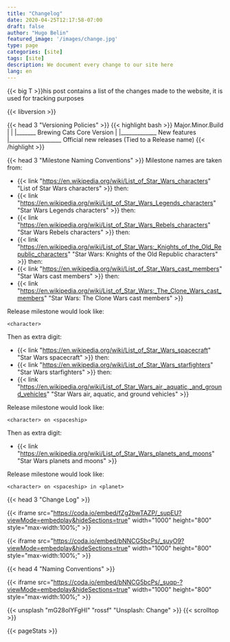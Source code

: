 ```yaml
---
title: "Changelog"
date: 2020-04-25T12:17:58-07:00
draft: false
author: "Hugo Belin"
featured_image: '/images/change.jpg'
type: page
categories: [site]
tags: [site]
description: We document every change to our site here
lang: en
---
```


{{< big T  >}}his post contains a list of the changes made to the website, it is used for tracking purposes

{{< libversion >}}

{{< head 3 "Versioning Policies" >}}
{{< highlight bash >}}
Major.Minor.Build
  |     |     |_______ Brewing Cats Core Version
  |     |_____________ New features
  |___________________ Official new releases (Tied to a Release name)
{{< /highlight >}}


{{< head 3 "Milestone Naming Conventions" >}}
Milestone names are taken from:
- {{< link "https://en.wikipedia.org/wiki/List_of_Star_Wars_characters" "List of Star Wars characters" >}} then:
- {{< link "https://en.wikipedia.org/wiki/List_of_Star_Wars_Legends_characters" "Star Wars Legends characters" >}} then:
- {{< link "https://en.wikipedia.org/wiki/List_of_Star_Wars_Rebels_characters" "Star Wars Rebels characters" >}} then:
- {{< link "https://en.wikipedia.org/wiki/List_of_Star_Wars:_Knights_of_the_Old_Republic_characters" "Star Wars: Knights of the Old Republic characters" >}} then:
- {{< link "https://en.wikipedia.org/wiki/List_of_Star_Wars_cast_members" "Star Wars cast members" >}} then:
- {{< link "https://en.wikipedia.org/wiki/List_of_Star_Wars:_The_Clone_Wars_cast_members" "Star Wars: The Clone Wars cast members" >}}

Release milestone would look like:

`<character>`

Then as extra digit:
- {{< link "https://en.wikipedia.org/wiki/List_of_Star_Wars_spacecraft" "Star Wars spacecraft" >}} then:
- {{< link "https://en.wikipedia.org/wiki/List_of_Star_Wars_starfighters" "Star Wars starfighters" >}} then:
- {{< link "https://en.wikipedia.org/wiki/List_of_Star_Wars_air,_aquatic,_and_ground_vehicles" "Star Wars air, aquatic, and ground vehicles" >}}

Release milestone would look like:

`<character> on <spaceship>`

Then as extra digit:
- {{< link "https://en.wikipedia.org/wiki/List_of_Star_Wars_planets_and_moons" "Star Wars planets and moons" >}}

Release milestone would look like:

`<character> on <spaceship> in <planet>`

{{< head 3 "Change Log" >}}

{{< iframe src="https://coda.io/embed/fZg2bwTAZP/_supEU?viewMode=embedplay&hideSections=true" width="1000" height="800" style="max-width:100%;" >}}

{{< iframe src="https://coda.io/embed/bNNCG5bcPs/_suyO9?viewMode=embedplay&hideSections=true" width="1000" height="800" style="max-width:100%;" >}}

{{< head 4 "Naming Conventions" >}}

{{< iframe src="https://coda.io/embed/bNNCG5bcPs/_suqp-?viewMode=embedplay&hideSections=true" width="1000" height="800" style="max-width:100%;" >}}

{{< unsplash "mG28olYFgHI" "rossf" "Unsplash: Change" >}}
{{< scrolltop >}}

{{< pageStats >}}

